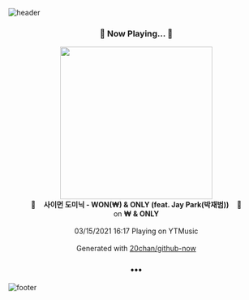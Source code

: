 ![header](https://capsule-render.vercel.app/api?type=wave&height=170&section=header&text=Hi.%20I'm%20SHIFT&fontColor=090707&fontAlignX=45&fontAlignY=65&fontSize=100)

<h3 align="center">🎵 Now Playing... 🎵</h3>
<p align="center">
  <a href="https://music.youtube.com/watch?v=4FSm6flcYjU">
    <img width="300" src="https://lh3.googleusercontent.com/lD4A9ROO2GH9BUvnckKKVjuLT0-d2DihS9qKgpk-4sOg6Tz6Vl71XBXFEBo70YbpI8Hj6lWbwdoK6LNf">
  </a>
  <br>
  🎵&nbsp&nbsp&nbsp <b>사이먼 도미닉 - WON(₩) & ONLY (feat. Jay Park(박재범))</b> &nbsp&nbsp&nbsp🎵
  <br>
  on <b>₩ & ONLY</b>
  
  <br />
  <br />
  03/15/2021 16:17 Playing on YTMusic
  <br />
  <br />
  Generated with <a href="https://github.com/20chan/github-now">20chan/github-now</a>
</p>

<h3 align="center">•••</h3>

![footer](https://capsule-render.vercel.app/api?type=wave&height=150&section=footer)
